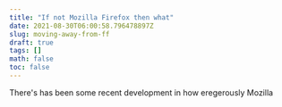 ```yaml
---
title: "If not Mozilla Firefox then what"
date: 2021-08-30T06:00:58.796478897Z
slug: moving-away-from-ff
draft: true
tags: []
math: false
toc: false
---
```


There's has been some recent development in how eregerously Mozilla 
